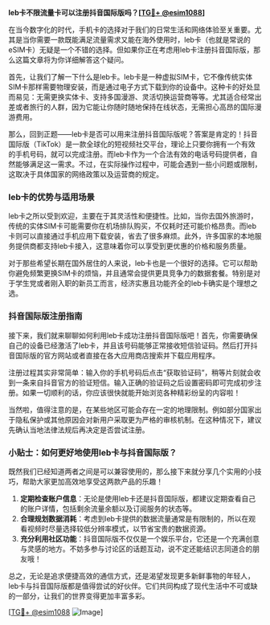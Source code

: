 **leb卡不限流量卡可以注册抖音国际版吗？[[TG💪+ @esim1088](https://t.me/s/esim1088)]**

在当今数字化的时代，手机卡的选择对于我们的日常生活和网络体验至关重要。尤其是当你需要一款既能满足流量需求又能在海外使用时，leb卡（也就是常说的eSIM卡）无疑是一个不错的选择。但如果你正在考虑用leb卡注册抖音国际版，那么这篇文章将为你详细解答这个疑问。

首先，让我们了解一下什么是leb卡。leb卡是一种虚拟SIM卡，它不像传统实体SIM卡那样需要物理安装，而是通过电子方式下载到你的设备中。这种卡的好处显而易见：无需更换实体卡、支持多国漫游、灵活切换运营商等等。尤其适合经常出差或者旅行的人群，因为它能让你随时随地保持在线状态，无需担心高昂的国际漫游费用。

那么，回到正题——leb卡是否可以用来注册抖音国际版呢？答案是肯定的！抖音国际版（TikTok）是一款全球化的短视频社交平台，理论上只要你拥有一个有效的手机号码，就可以完成注册。而leb卡作为一个合法有效的电话号码提供者，自然能够满足这一需求。不过，在实际操作过程中，可能会遇到一些小问题或限制，这取决于具体国家的网络政策以及运营商的规定。

### leb卡的优势与适用场景

leb卡之所以受到欢迎，主要在于其灵活性和便捷性。比如，当你去国外旅游时，传统的实体SIM卡可能需要你在机场排队购买，不仅耗时还可能价格昂贵。而leb卡则可以直接通过手机应用下载安装，省去了很多麻烦。此外，许多国家的本地服务提供商都支持leb卡接入，这意味着你可以享受到更优惠的价格和服务质量。

对于那些希望长期在国外居住的人来说，leb卡也是一个很好的选择。它可以帮助你避免频繁更换SIM卡的烦恼，并且通常会提供更具竞争力的数据套餐。特别是对于学生党或者刚入职的新员工而言，经济实惠且功能齐全的leb卡确实是个理想之选。

### 抖音国际版注册指南

接下来，我们就来聊聊如何利用leb卡成功注册抖音国际版吧！首先，你需要确保自己的设备已经激活了leb卡，并且该号码能够正常接收短信验证码。然后打开抖音国际版的官方网站或者直接在各大应用商店搜索并下载应用程序。

注册过程其实非常简单：输入你的手机号码后点击“获取验证码”，稍等片刻就会收到一条来自抖音官方的验证短信。输入正确的验证码之后设置密码即可完成初步注册。如果一切顺利的话，你应该很快就能开始浏览各种精彩纷呈的内容啦！

当然啦，值得注意的是，在某些地区可能会存在一定的地理限制。例如部分国家出于隐私保护或其他原因会对新用户采取更为严格的审核机制。在这种情况下，建议先确认当地法律法规后再决定是否尝试注册。

### 小贴士：如何更好地使用leb卡与抖音国际版？

既然我们已经知道两者之间是可以兼容使用的，那么接下来就分享几个实用的小技巧，帮助大家更加高效地享受这两款产品的乐趣！

1. **定期检查账户信息**：无论是使用leb卡还是抖音国际版，都建议定期查看自己的账户详情，包括剩余流量余额以及订阅服务的状态等。
2. **合理规划数据消耗**：考虑到leb卡提供的数据流量通常是有限制的，所以在观看视频时尽量选择较低分辨率模式，以节省宝贵的数据资源。
3. **充分利用社区功能**：抖音国际版不仅仅是一个娱乐平台，它还是一个充满创意与灵感的地方。不妨多参与讨论区的话题互动，说不定还能结识志同道合的朋友哦！

总之，无论是追求便捷高效的通信方式，还是渴望发现更多新鲜事物的年轻人，leb卡与抖音国际版都是值得尝试的好伙伴。它们共同构成了现代生活中不可或缺的一部分，让我们的世界变得更加丰富多彩。

[[TG💪+ @esim1088](https://t.me/s/esim1088) ![Image](https://i.postimg.cc/4NQfJmqS/Snipaste-2025-05-13-00-14-12.png)]